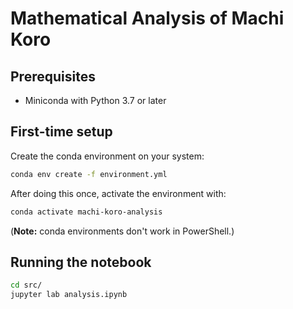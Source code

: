 # Mathematical Analysis of Machi Koro

## Prerequisites

* Miniconda with Python 3.7 or later

## First-time setup

Create the conda environment on your system:

```bash
conda env create -f environment.yml
```

After doing this once, activate the environment with:

```bash
conda activate machi-koro-analysis
```

(**Note:** conda environments don't work in PowerShell.)

## Running the notebook

```bash
cd src/
jupyter lab analysis.ipynb
```
